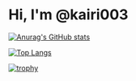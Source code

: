# Hi, I'm @kairi003

[![Anurag's GitHub stats](https://github-readme-stats-kairi003.vercel.app/api?username=kairi003&count_private=true&show_icons=true&theme=onedark)](https://github.com/kairi003/github-readme-stats)

[![Top Langs](https://github-readme-stats-kairi003.vercel.app/api/top-langs/?username=kairi003&layout=donut&size_weight=0&count_weight=1.0&theme=onedark)](https://github.com/kairi003/github-readme-stats)

[![trophy](https://github-profile-trophy.vercel.app/?username=kairi003&theme=onedark)](https://github.com/ryo-ma/github-profile-trophy)
